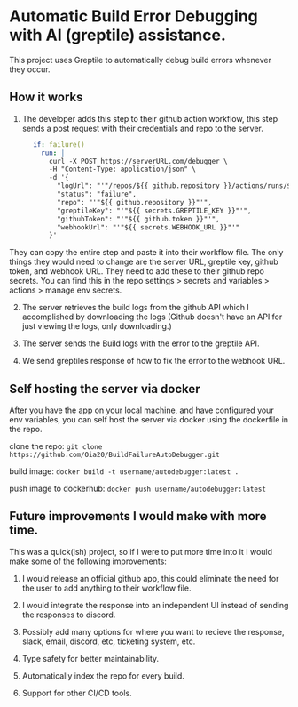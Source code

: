 # Automatic Build Error Debugging with AI (greptile) assistance.
This project uses Greptile to automatically debug build errors whenever they occur.

## How it works
1. The developer adds this step to their github action workflow, this step sends a post request with their credentials and repo to the server.
```yaml
      if: failure()
        run: |
          curl -X POST https://serverURL.com/debugger \
          -H "Content-Type: application/json" \
          -d '{
            "logUrl": "'"/repos/${{ github.repository }}/actions/runs/${{ github.run_id }}"'",
            "status": "failure",
            "repo": "'"${{ github.repository }}"'",
            "greptileKey": "'"${{ secrets.GREPTILE_KEY }}"'",
            "githubToken": "'"${{ github.token }}"'",
            "webhookUrl": "'"${{ secrets.WEBHOOK_URL }}"'"
          }'
```

They can copy the entire step and paste it into their workflow file. 
The only things they would need to change are the server URL, greptile key, github token, and webhook URL.
They need to add these to their github repo secrets. You can find this in the repo settings > secrets and variables > actions > manage env secrets.

2. The server retrieves the build logs from the github API which I accomplished by downloading the logs (Github doesn't have an API for just viewing the logs, only downloading.)

3. The server sends the Build logs with the error to the greptile API. 

4. We send greptiles response of how to fix the error to the webhook URL.


## Self hosting the server via docker

After you have the app on your local machine, and have configured your env variables, you can self host the server via docker using the dockerfile in the repo.

clone the repo: ```git clone https://github.com/Oia20/BuildFailureAutoDebugger.git```

build image: ```docker build -t username/autodebugger:latest .```

push image to dockerhub: ```docker push username/autodebugger:latest```


## Future improvements I would make with more time.


This was a quick(ish) project, so if I were to put more time into it I would make some of the following improvements:
1. I would release an official github app, this could eliminate the need for the user to add anything to their workflow file.

2. I would integrate the response into an independent UI instead of sending the responses to discord. 

3. Possibly add many options for where you want to recieve the response, slack, email, discord, etc, ticketing system, etc.

4. Type safety for better maintainability.

5. Automatically index the repo for every build.

6. Support for other CI/CD tools.
